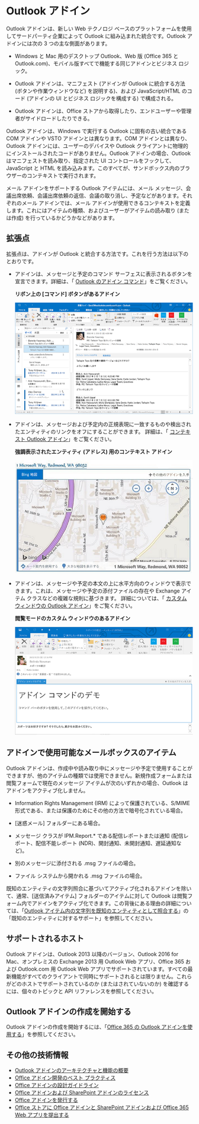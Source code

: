 
# Outlook アドイン

Outlook アドインは、新しい Web テクノロジ ベースのプラットフォームを使用してサードパーティ企業によって Outlook に組み込まれた統合です。Outlook アドインには次の 3 つの主な側面があります。


- Windows と Mac 用のデスクトップ Outlook、Web 版 (Office 365 と Outlook.com)、モバイル版すべてで機能する同じアドインとビジネス ロジック。
    
-  Outlook アドインは、マニフェスト (アドインが Outlook に統合する方法 (ボタンや作業ウィンドウなど) を説明する)、および JavaScript/HTML のコード (アドインの UI とビジネス ロジックを構成する) で構成される。
    
- Outlook アドインは、Office ストアから取得したり、エンドユーザーや管理者がサイドロードしたりできる。
    
Outlook アドインは、Windows で実行する Outlook に固有の古い統合である COM アドインや VSTO アドインとは異なります。COM アドインとは異なり、Outlook アドインには、ユーザーのデバイスや Outlook クライアントに物理的にインストールされたコードがありません。Outlook アドインの場合、Outlook はマニフェストを読み取り、指定された UI コントロールをフックして、JavaScript と HTML を読み込みます。このすべてが、サンドボックス内のブラウザーのコンテキストで実行されます。

メール アドインをサポートする Outlook アイテムには、メール メッセージ、会議出席依頼、会議出席依頼の返信、会議の取り消し、予定などがあります。それぞれのメール アドインでは、メール アドインが使用できるコンテキストを定義します。これにはアイテムの種類、およびユーザーがアイテムの読み取り (または作成) を行っているかどうかなどがあります。


## 拡張点


拡張点は、アドインが Outlook と統合する方法です。これを行う方法は以下のとおりです。


- アドインは、メッセージと予定のコマンド サーフェスに表示されるボタンを宣言できます。詳細は、「 [Outlook のアドイン コマンド](../outlook/add-in-commands-for-outlook.md)」をご覧ください。
    
    **リボン上の [コマンド] ボタンがあるアドイン**

    ![アドイン コマンドの UI なし図形](../../images/41e46a9c-19ec-4ccc-98e6-a227283623d1.png)

- アドインは、メッセージおよび予定内の正規表現に一致するものや検出されたエンティティのリンクをオフにすることができます。 詳細は、「 [コンテキスト Outlook アドイン](../outlook/contextual-outlook-add-ins.md)」をご覧ください。
    
    **強調表示されたエンティティ (アドレス) 用のコンテキスト アドイン**

    ![カード内のコンテキスト アプリを示します](../../images/59bcabc2-7cb0-4b9b-bb9f-06089dca9c31.png)

- アドインは、メッセージや予定の本文の上に水平方向のウィンドウで表示できます。これは、メッセージや予定の添付ファイルの存在や Exchange アイテム クラスなどの複雑な規則に基づきます。 詳細については、「 [カスタム ウィンドウの Outlook アドイン](../outlook/custom-pane-outlook-add-ins.md)」をご覧ください。
    
    **閲覧モードのカスタム ウィンドウのあるアドイン**

    ![メッセージ閲覧フォームにカスタム ウィンドウが表示されています。](../../images/c585ab0a-6c33-42d0-a20f-5deb8b54f480.png)


## アドインで使用可能なメールボックスのアイテム


Outlook アドインは、作成中や読み取り中にメッセージや予定で使用することができますが、他のアイテムの種類では使用できません。新規作成フォームまたは閲覧フォームで現在のメッセージ アイテムが次のいずれかの場合、Outlook はアドインをアクティブ化しません。


- Information Rights Management (IRM) によって保護されている、S/MIME 形式である、または保護のためにその他の方法で暗号化されている場合。
    
- [迷惑メール] フォルダーにある場合。
    
- メッセージ クラスが IPM.Report.* である配信レポートまたは通知 (配信レポート、配信不能レポート (NDR)、開封通知、未開封通知、遅延通知など)。
    
- 別のメッセージに添付される .msg ファイルの場合。
    
- ファイル システムから開かれる .msg ファイルの場合。
    
既知のエンティティの文字列照合に基づいてアクティブ化されるアドインを除いて、通常、[送信済みアイテム] フォルダーのアイテムに対して Outlook は閲覧フォーム内でアドインをアクティブ化できます。この背後にある理由の詳細については、「[Outlook アイテム内の文字列を既知のエンティティとして照合する](../outlook/match-strings-in-an-item-as-well-known-entities.md)」の「既知のエンティティに対するサポート」を参照してください。


## サポートされるホスト


Outlook アドインは、Outlook 2013 以降のバージョン、Outlook 2016 for Mac、オンプレミスの Exchange 2013 用 Outlook Web アプリ、Office 365 および Outlook.com 用 Outlook Web アプリでサポートされています。すべての最新機能がすべてのクライアントで同時にサポートされるとは限りません。これらがどのホストでサポートされているのか (またはされていないのか) を確認するには、個々のトピックと API リファレンスを参照してください。


## Outlook アドインの作成を開始する


Outlook アドインの作成を開始するには、「[Office 365 の Outlook アドインを使用する](https://dev.outlook.com/MailAppsGettingStarted/GetStarted)」を参照してください。


## その他の技術情報


- [Outlook アドインのアーキテクチャと機能の概要](../outlook/overview.md)
- [Office アドイン開発のベスト プラクティス](../../docs/overview/add-in-development-best-practices.md)
- [Office アドインの設計ガイドライン](../../docs/design/add-in-design.md)
- [Office アドインおよび SharePoint アドインのライセンス](http://msdn.microsoft.com/library/3e0e8ff6-66d6-44ff-b0c2-59108ebd9181%28Office.15%29.aspx)
- [Office アドインを発行する](../publish/publish.md)
- [Office ストアに Office アドインと SharePoint アドインおよび Office 365 Web アプリを提出する](http://msdn.microsoft.com/library/ff075782-1303-4517-91cc-b3d730e9b9ae%28Office.15%29.aspx)

